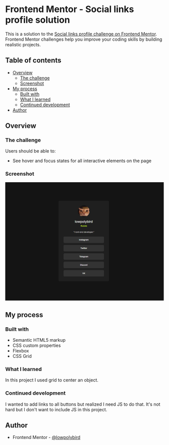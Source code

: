# Frontend Mentor - Social links profile solution

This is a solution to the [Social links profile challenge on Frontend Mentor](https://www.frontendmentor.io/challenges/social-links-profile-UG32l9m6dQ). Frontend Mentor challenges help you improve your coding skills by building realistic projects.

## Table of contents

- [Overview](#overview)
  - [The challenge](#the-challenge)
  - [Screenshot](#screenshot)
- [My process](#my-process)
  - [Built with](#built-with)
  - [What I learned](#what-i-learned)
  - [Continued development](#continued-development)
- [Author](#author)

## Overview

### The challenge

Users should be able to:

- See hover and focus states for all interactive elements on the page

### Screenshot

![social links profile](./assets/images/screenshot.png)

## My process

### Built with

- Semantic HTML5 markup
- CSS custom properties
- Flexbox
- CSS Grid

### What I learned

In this project I used grid to center an object.

### Continued development

I wanted to add links to all buttons but realized I need JS to do that. It's not hard but I don't want to include JS in this project.

## Author

- Frontend Mentor - [@lowpolybird](https://www.frontendmentor.io/profile/lowpolybird)
